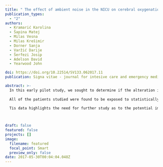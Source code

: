 ```yaml
---
title: " The effect of ambient noise in the NICU on cerebral oxygenation in preterm neonates on high flow oxygen therapy "
publication_types:
  - "2"
authors:
  - Kramarić Karolina
  - Šapina Matej
  - Milas Vesna
  - Milas Krešimir
  - Dorner Sanja
  - Varžić Darije
  - Šerfezi Josip
  - Adelson David
  - Yearwood John

doi: https://doi.org/10.22514/SV133.062017.11
publication: Signa vitae - journal for intesive care and emergency medicine. 2017;13(3):52-6.

abstract: >-
  In this early pilot study, we sought to determine if the alteration in these physiologic efects in premature infants in response to ambient noise in the NICU could be assessed evaluating cerebral blood saturation. Tree premature infants, on high fow nasal cannula oxygen support (HFNC), at less than 34 weeks of gestation were included in the study Tree variables were used to evaluate sound levels due to AAP and EPA guidelines; Leq,1h, L10,1h and Lmax,1min. 
  
  All of the patients studied were found to be exposed to statistically signifcant noise levels (above recommendation) throughout all of the time periods measured. Noise levels were found to be similarly elevated during the 1 am and 3 pm time periods as well, though not as much as compared to the 7 am measure. A statistically signifcant diference was found within every patient's rSO2 levels in both hemispheres, but also in the absolute diferences of rSO2. Positive signifcant statistical correlations were found between the average rSO2 and Leq,1h (ρ=0.14), Lmax,1min (ρ=0.18), L10,1h (ρ=0.15). Signifcant negative correlations were found between the absolute diference levels and Lmax,1min (ρ=-0.3, and L10,1h (ρ=-0.18) 
  
  Tis data highlights the need for further study as to the potential impact of noise on the cerebral physiology of premature infants. Further research is needed to assess the potential long-term side efects of environmental noise on the premature infant’s brain.



draft: false
featured: false
projects: []
image:
  filename: featured
  focal_point: Smart
  preview_only: false
date: 2017-05-30T00:04:04.048Z
---
```


